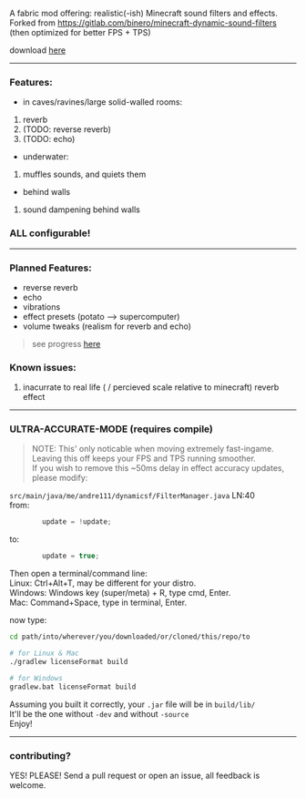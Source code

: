 A fabric mod offering: realistic(-ish) Minecraft sound filters and effects.  
Forked from https://gitlab.com/binero/minecraft-dynamic-sound-filters (then optimized for better FPS + TPS)  

download [here](https://gitlab.com/mikenrafter1/mc-dyn-sfx/-/releases)

---

### Features:

- in caves/ravines/large solid-walled rooms:
1. reverb
2. (TODO: reverse reverb)
3. (TODO: echo)

- underwater:
1. muffles sounds, and quiets them

- behind walls
1. sound dampening behind walls

### **ALL configurable!**

---

### Planned Features:

- reverse reverb  
- echo  
- vibrations  
- effect presets (potato --> supercomputer)  
- volume tweaks (realism for reverb and echo)

> see progress [here](https://gitlab.com/mikenrafter1/mc-dyn-sfx/-/milestones)


### Known issues:
1. inacurrate to real life ( / percieved scale relative to minecraft) reverb effect

---

### ULTRA-ACCURATE-MODE (requires compile)

> NOTE: This' only noticable when moving extremely fast-ingame.
> Leaving this off keeps your FPS and TPS running smoother.  
> If you wish to remove this ~50ms delay in effect accuracy updates, please modify:

`src/main/java/me/andre111/dynamicsf/FilterManager.java`   LN:40  
from:
```java
        update = !update;
```
to:
```java
        update = true;
```

Then open a terminal/command line:  
Linux: Ctrl+Alt+T, may be different for your distro.  
Windows: Windows key (super/meta) + R, type cmd, Enter.  
Mac: Command+Space, type in terminal, Enter.  

now type:
```sh
cd path/into/wherever/you/downloaded/or/cloned/this/repo/to

# for Linux & Mac
./gradlew licenseFormat build

# for Windows
gradlew.bat licenseFormat build
```
Assuming you built it correctly, your `.jar` file will be in `build/lib/`  
It'll be the one without `-dev` and without `-source`  
Enjoy!

---

### contributing?
YES! PLEASE! Send a pull request or open an issue, all feedback is welcome.
